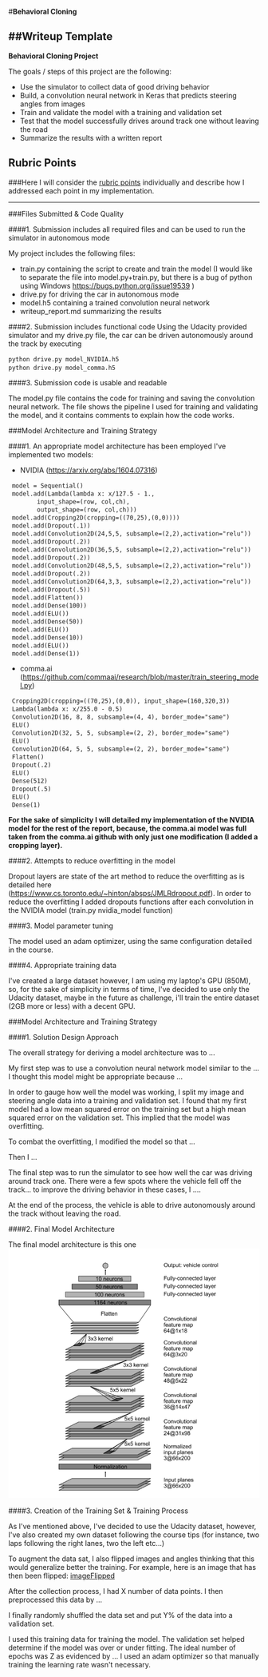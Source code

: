 #**Behavioral Cloning** 

##Writeup Template
---

**Behavioral Cloning Project**

The goals / steps of this project are the following:
* Use the simulator to collect data of good driving behavior
* Build, a convolution neural network in Keras that predicts steering angles from images
* Train and validate the model with a training and validation set
* Test that the model successfully drives around track one without leaving the road
* Summarize the results with a written report


[//]: # (Image References)

[image_distribution]: ./images/figure_distribution.png "Steering distribution"
[imageNVIDIA]: ./images/nvidia_architecture.PNG "NVIDIA architecture" 	
[imageFlipped]: ./images/flip.PNG "Flipped image" 	

## Rubric Points
###Here I will consider the [rubric points](https://review.udacity.com/#!/rubrics/432/view) individually and describe how I addressed each point in my implementation.  

---
###Files Submitted & Code Quality

####1. Submission includes all required files and can be used to run the simulator in autonomous mode

My project includes the following files:
* train.py containing the script to create and train the model (I would like to separate the file into model.py+train.py, but there is a bug of python using Windows https://bugs.python.org/issue19539 )
* drive.py for driving the car in autonomous mode
* model.h5 containing a trained convolution neural network 
* writeup_report.md summarizing the results

####2. Submission includes functional code
Using the Udacity provided simulator and my drive.py file, the car can be driven autonomously around the track by executing 
```sh
python drive.py model_NVIDIA.h5
python drive.py model_comma.h5
```

####3. Submission code is usable and readable

The model.py file contains the code for training and saving the convolution neural network. The file shows the pipeline I used for training and validating the model, and it contains comments to explain how the code works.

###Model Architecture and Training Strategy

####1. An appropriate model architecture has been employed
I've implemented two models:

- NVIDIA (https://arxiv.org/abs/1604.07316)
```
 model = Sequential()
 model.add(Lambda(lambda x: x/127.5 - 1.,
        input_shape=(row, col,ch),
        output_shape=(row, col,ch)))
 model.add(Cropping2D(cropping=((70,25),(0,0))))
 model.add(Dropout(.1))
 model.add(Convolution2D(24,5,5, subsample=(2,2),activation="relu"))
 model.add(Dropout(.2))
 model.add(Convolution2D(36,5,5, subsample=(2,2),activation="relu"))
 model.add(Dropout(.2))
 model.add(Convolution2D(48,5,5, subsample=(2,2),activation="relu"))
 model.add(Dropout(.2))
 model.add(Convolution2D(64,3,3, subsample=(2,2),activation="relu"))
 model.add(Dropout(.5))
 model.add(Flatten())
 model.add(Dense(100))
 model.add(ELU())
 model.add(Dense(50))
 model.add(ELU())
 model.add(Dense(10))
 model.add(ELU())
 model.add(Dense(1))
```
- comma.ai (https://github.com/commaai/research/blob/master/train_steering_model.py)
```
 Cropping2D(cropping=((70,25),(0,0)), input_shape=(160,320,3))
 Lambda(lambda x: x/255.0 - 0.5)
 Convolution2D(16, 8, 8, subsample=(4, 4), border_mode="same")
 ELU()
 Convolution2D(32, 5, 5, subsample=(2, 2), border_mode="same")
 ELU()
 Convolution2D(64, 5, 5, subsample=(2, 2), border_mode="same")
 Flatten()
 Dropout(.2)
 ELU()
 Dense(512)
 Dropout(.5)
 ELU()
 Dense(1)
```
**For the sake of simplicity I will detailed my implementation of the NVIDIA model for the rest of the report, because, the comma.ai model was full taken from the comma.ai github with only just one modification (I added a cropping layer).**

####2. Attempts to reduce overfitting in the model

Dropout layers are state of the art method to reduce the overfitting as is detailed here (https://www.cs.toronto.edu/~hinton/absps/JMLRdropout.pdf). In order to reduce the overfitting I added dropouts functions after each convolution in the NVIDIA model (train.py nvidia_model function)

####3. Model parameter tuning

The model used an adam optimizer, using the same configuration detailed in the course.

####4. Appropriate training data

I've created a large dataset however, I am using my laptop's GPU (850M), so, for the sake of simplicity in terms of time, I've decided to use only the Udacity dataset, maybe in the future as challenge, i'll train the entire dataset (2GB more or less) with a decent GPU.

###Model Architecture and Training Strategy

####1. Solution Design Approach

The overall strategy for deriving a model architecture was to ...

My first step was to use a convolution neural network model similar to the ... I thought this model might be appropriate because ...

In order to gauge how well the model was working, I split my image and steering angle data into a training and validation set. I found that my first model had a low mean squared error on the training set but a high mean squared error on the validation set. This implied that the model was overfitting. 

To combat the overfitting, I modified the model so that ...

Then I ... 

The final step was to run the simulator to see how well the car was driving around track one. There were a few spots where the vehicle fell off the track... to improve the driving behavior in these cases, I ....

At the end of the process, the vehicle is able to drive autonomously around the track without leaving the road.

####2. Final Model Architecture

The final model architecture is this one ![Right][imageNVIDIA]

####3. Creation of the Training Set & Training Process

As I've mentioned above, I've decided to use the Udacity dataset, however, I've also created my own dataset following the course tips (for instance, two laps following the right lanes, two the left etc...)

To augment the data sat, I also flipped images and angles thinking that this would generalize better the training. For example, here is an image that has then been flipped: [imageFlipped]

After the collection process, I had X number of data points. I then preprocessed this data by ...


I finally randomly shuffled the data set and put Y% of the data into a validation set. 

I used this training data for training the model. The validation set helped determine if the model was over or under fitting. The ideal number of epochs was Z as evidenced by ... I used an adam optimizer so that manually training the learning rate wasn't necessary.
